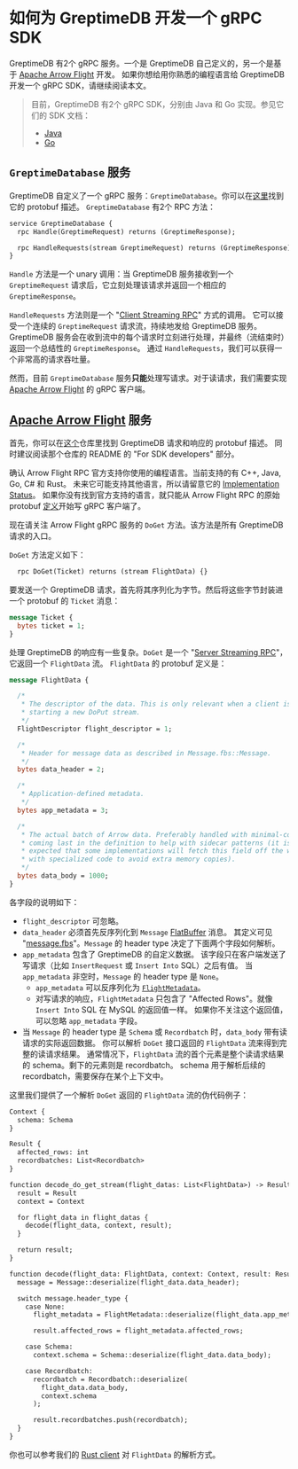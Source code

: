 # 如何为 GreptimeDB 开发一个 gRPC SDK

GreptimeDB 有2个 gRPC 服务。一个是 GreptimeDB 自己定义的，另一个是基于 [Apache Arrow Flight][1] 开发。
如果你想给用你熟悉的编程语言给 GreptimeDB 开发一个 gRPC SDK，请继续阅读本文。

> 目前，GreptimeDB 有2个 gRPC SDK，分别由 Java 和 Go 实现。参见它们的 SDK 文档：
>
> - [Java](/zh/v0.4/reference/sdk/java.md)
> - [Go](/zh/v0.4/reference/sdk/go.md)

## `GreptimeDatabase` 服务

GreptimeDB 自定义了一个 gRPC 服务：`GreptimeDatabase`。你可以在[这里][2]找到它的 protobuf 描述。
`GreptimeDatabase` 有2个 RPC 方法：

```protobuf
service GreptimeDatabase {
  rpc Handle(GreptimeRequest) returns (GreptimeResponse);

  rpc HandleRequests(stream GreptimeRequest) returns (GreptimeResponse);
}
```

`Handle` 方法是一个 unary 调用：当 GreptimeDB 服务接收到一个 `GreptimeRequest` 请求后，它立刻处理该请求并返回一个相应的
`GreptimeResponse`。

`HandleRequests` 方法则是一个 "[Client Streaming RPC][3]" 方式的调用。
它可以接受一个连续的 `GreptimeRequest` 请求流，持续地发给 GreptimeDB 服务。
GreptimeDB 服务会在收到流中的每个请求时立刻进行处理，并最终（流结束时）返回一个总结性的 `GreptimeResponse`。
通过 `HandleRequests`，我们可以获得一个非常高的请求吞吐量。

然而，目前 `GreptimeDatabase` 服务**只能**处理写请求。对于读请求，我们需要实现 [Apache Arrow Flight][1] 的 gRPC 客户端。

## [Apache Arrow Flight][1] 服务

首先，你可以在[这个][2]仓库里找到 GreptimeDB 请求和响应的 protobuf 描述。
同时建议阅读那个仓库的 README 的 "For SDK developers" 部分。

确认 Arrow Flight RPC 官方支持你使用的编程语言。当前支持的有 C++, Java, Go, C# 和 Rust。
未来它可能支持其他语言，所以请留意它的 [Implementation Status][4]。
如果你没有找到官方支持的语言，就只能从 Arrow Flight RPC 的原始 protobuf [定义][5]开始写 gRPC 客户端了。

现在请关注 Arrow Flight gRPC 服务的 `DoGet` 方法。该方法是所有 GreptimeDB 请求的入口。

`DoGet` 方法定义如下：

```protobuf
  rpc DoGet(Ticket) returns (stream FlightData) {}
```

要发送一个 GreptimeDB 请求，首先将其序列化为字节。然后将这些字节封装进一个 protobuf 的 `Ticket` 消息：

```protobuf
message Ticket {
  bytes ticket = 1;
}
```

处理 GreptimeDB 的响应有一些复杂。`DoGet` 是一个 "[Server Streaming RPC][6]"，它返回一个 `FlightData` 流。
`FlightData` 的 protobuf 定义是：

```protobuf
message FlightData {

  /*
   * The descriptor of the data. This is only relevant when a client is
   * starting a new DoPut stream.
   */
  FlightDescriptor flight_descriptor = 1;

  /*
   * Header for message data as described in Message.fbs::Message.
   */
  bytes data_header = 2;

  /*
   * Application-defined metadata.
   */
  bytes app_metadata = 3;

  /*
   * The actual batch of Arrow data. Preferably handled with minimal-copies
   * coming last in the definition to help with sidecar patterns (it is
   * expected that some implementations will fetch this field off the wire
   * with specialized code to avoid extra memory copies).
   */
  bytes data_body = 1000;
}
```

各字段的说明如下：

- `flight_descriptor` 可忽略。
- `data_header` 必须首先反序列化到 `Message` [FlatBuffer](https://github.com/google/flatbuffers) 消息。
  其定义可见 "[message.fbs][7]"。`Message` 的 header type 决定了下面两个字段如何解析。
- `app_metadata` 包含了 GreptimeDB 的自定义数据。
  该字段只在客户端发送了写请求（比如 `InsertRequest` 或 `Insert Into` SQL）之后有值。
  当 `app_metadata` 非空时，`Message` 的 header type 是 `None`。
  - `app_metadata` 可以反序列化为 [`FlightMetadata`][8]。
  - 对写请求的响应，`FlightMetadata` 只包含了 "Affected Rows"。就像 `Insert Into` SQL 在 MySQL 的返回值一样。
    如果你不关注这个返回值，可以忽略 `app_metadata` 字段。
- 当 `Message` 的 header type 是 `Schema` 或 `Recordbatch` 时，`data_body` 带有读请求的实际返回数据。
  你可以解析 `DoGet` 接口返回的 `FlightData` 流来得到完整的读请求结果。
  通常情况下，`FlightData` 流的首个元素是整个读请求结果的 schema。剩下的元素则是 recordbatch。
  schema 用于解析后续的 recordbatch，需要保存在某个上下文中。

这里我们提供了一个解析 `DoGet` 返回的 `FlightData` 流的伪代码例子：

```txt
Context {
  schema: Schema
}

Result {
  affected_rows: int
  recordbatches: List<Recordbatch>
}

function decode_do_get_stream(flight_datas: List<FlightData>) -> Result {
  result = Result
  context = Context

  for flight_data in flight_datas {
    decode(flight_data, context, result);
  }

  return result;
}

function decode(flight_data: FlightData, context: Context, result: Result) {
  message = Message::deserialize(flight_data.data_header);

  switch message.header_type {
    case None:
      flight_metadata = FlightMetadata::deserialize(flight_data.app_metadata);

      result.affected_rows = flight_metadata.affected_rows;

    case Schema:
      context.schema = Schema::deserialize(flight_data.data_body);

    case Recordbatch:
      recordbatch = Recordbatch::deserialize(
        flight_data.data_body,
        context.schema
      );

      result.recordbatches.push(recordbatch);
  }
}
```

你也可以参考我们的 [Rust client][9] 对 `FlightData` 的解析方式。

[1]: https://arrow.apache.org/docs/format/Flight.html
[2]: https://github.com/GreptimeTeam/greptime-proto
[3]: https://grpc.io/docs/what-is-grpc/core-concepts/#client-streaming-rpc
[4]: https://arrow.apache.org/docs/status.html#flight-rpc
[5]: https://arrow.apache.org/docs/format/Flight.html#protocol-buffer-definitions
[6]: https://grpc.io/docs/what-is-grpc/core-concepts/#server-streaming-rpc
[7]: https://github.com/apache/arrow/blob/4f06beb737c3d1401e011e0a2ef33b159ab25995/format/Message.fbs#L150
[8]: https://github.com/GreptimeTeam/greptime-proto/blob/966161508646f575801bcf05f47ed283ec231d68/proto/greptime/v1/database.proto#L50
[9]: https://github.com/GreptimeTeam/greptimedb/blob/develop/src/common/grpc/src/flight.rs#L85
